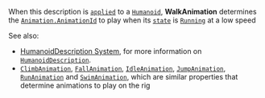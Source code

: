 When this description is [`applied`](https://create.roblox.com/docs/reference/engine/classes/Humanoid#ApplyDescription) to a
[`Humanoid`](https://create.roblox.com/docs/reference/engine/classes/Humanoid), **WalkAnimation** determines the
[`Animation.AnimationId`](https://create.roblox.com/docs/reference/engine/classes/Animation#AnimationId) to play when its
[`state`](https://create.roblox.com/docs/reference/engine/classes/Humanoid#GetState) is [`Running`](https://create.roblox.com/docs/reference/engine/enums/HumanoidStateType) at a
low speed

See also:

- [HumanoidDescription System](https://create.roblox.com/docs/characters/appearance#humanoiddescription),
for more information on [`HumanoidDescription`](https://create.roblox.com/docs/reference/engine/classes/HumanoidDescription).
- [`ClimbAnimation`](https://create.roblox.com/docs/reference/engine/classes/HumanoidDescription#FallAnimation),
[`FallAnimation`](https://create.roblox.com/docs/reference/engine/classes/HumanoidDescription#FallAnimation),
[`IdleAnimation`](https://create.roblox.com/docs/reference/engine/classes/HumanoidDescription#IdleAnimation),
[`JumpAnimation`](https://create.roblox.com/docs/reference/engine/classes/HumanoidDescription#JumpAnimation),
[`RunAnimation`](https://create.roblox.com/docs/reference/engine/classes/HumanoidDescription#RunAnimation) and
[`SwimAnimation`](https://create.roblox.com/docs/reference/engine/classes/HumanoidDescription#SwimAnimation), which are
similar properties that determine animations to play on the rig